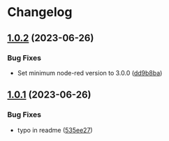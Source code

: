 # Changelog

## [1.0.2](https://github.com/sinch/node-red-contrib-sinch-conversation-api/compare/v1.0.1...v1.0.2) (2023-06-26)

### Bug Fixes
* Set minimum node-red version to 3.0.0 ([dd9b8ba](https://github.com/sinch/node-red-conversation-api/pull/5/commits/dd9b8ba2d5aa517cd0cbc4eaff3549684e050c2b))


## [1.0.1](https://github.com/sinch/node-red-contrib-sinch-conversation-api/compare/v1.0.0...v1.0.1) (2023-06-26)


### Bug Fixes

* typo in readme ([535ee27](https://github.com/sinch/node-red-contrib-sinch-conversation-api/commit/535ee2719f380ef78a3a763fd970d1da0f7762d5))

